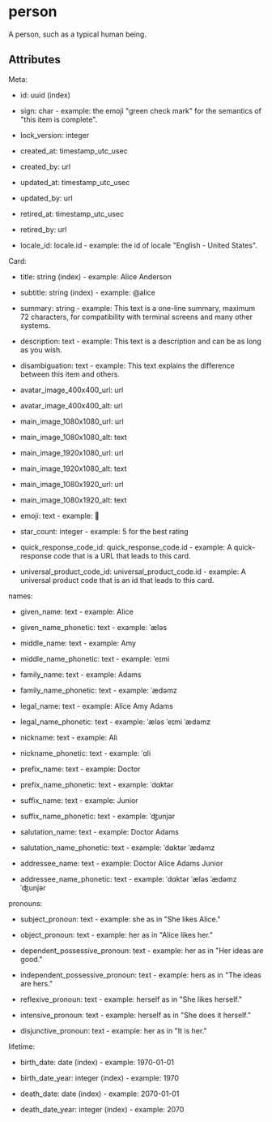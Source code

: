 # person


A person, such as a typical human being.


## Attributes

Meta:

  * id: uuid (index)

  * sign: char - example: the emoji "green check mark" for the semantics of "this item is complete".

  * lock_version: integer

  * created_at: timestamp_utc_usec

  * created_by: url

  * updated_at: timestamp_utc_usec

  * updated_by: url

  * retired_at: timestamp_utc_usec

  * retired_by: url

  * locale_id: locale.id - example: the id of locale "English - United States".

Card:

  * title: string (index) - example: Alice Anderson

  * subtitle: string (index) - example: @alice

  * summary: string - example: This text is a one-line summary, maximum 72 characters, for compatibility with terminal screens and many other systems.

  * description: text - example: This text is a description and can be as long as you wish.

  * disambiguation: text - example: This text explains the difference between this item and others.

  * avatar_image_400x400_url: url

  * avatar_image_400x400_alt: url

  * main_image_1080x1080_url: url

  * main_image_1080x1080_alt: text

  * main_image_1920x1080_url: url

  * main_image_1920x1080_alt: text

  * main_image_1080x1920_url: url

  * main_image_1080x1920_alt: text

  * emoji: text - example: 🚀

  * star_count: integer - example: 5 for the best rating

  * quick_response_code_id: quick_response_code.id - example: A quick-response code that is a URL that leads to this card.

  * universal_product_code_id: universal_product_code.id - example: A universal product code that is an id that leads to this card.

names:

  * given_name: text - example: Alice

  * given_name_phonetic: text - example: ˈæləs

  * middle_name: text - example: Amy

  * middle_name_phonetic: text - example: ˈeɪmi

  * family_name: text - example: Adams

  * family_name_phonetic: text - example: ˈædəmz

  * legal_name: text - example: Alice Amy Adams

  * legal_name_phonetic: text - example: ˈæləs ˈeɪmi ˈædəmz

  * nickname: text - example: Ali

  * nickname_phonetic: text - example: ˈɑli

  * prefix_name: text - example: Doctor

  * prefix_name_phonetic: text - example: ˈdɑktər

  * suffix_name: text - example: Junior

  * suffix_name_phonetic: text - example: ˈʤunjər

  * salutation_name: text - example: Doctor Adams

  * salutation_name_phonetic: text - example: ˈdɑktər ˈædəmz

  * addressee_name: text - example: Doctor Alice Adams Junior

  * addressee_name_phonetic: text - example: ˈdɑktər ˈæləs ˈædəmz ˈʤunjər

pronouns:

  * subject_pronoun: text - example: she as in "She likes Alice."

  * object_pronoun: text - example: her as in "Alice likes her."

  * dependent_possessive_pronoun: text - example: her as in "Her ideas are good."

  * independent_possessive_pronoun: text - example: hers as in "The ideas are hers."

  * reflexive_pronoun: text - example: herself as in "She likes herself."

  * intensive_pronoun: text - example: herself as in "She does it herself."

  * disjunctive_pronoun: text - example: her as in "It is her."

lifetime:

  * birth_date: date (index) - example: 1970-01-01

  * birth_date_year: integer (index) - example: 1970

  * death_date: date (index) - example: 2070-01-01

  * death_date_year: integer (index) - example: 2070

